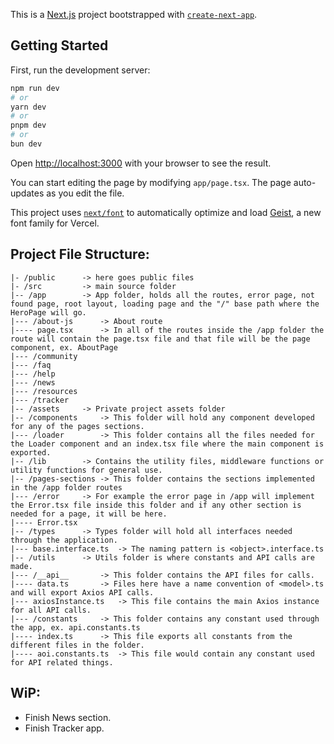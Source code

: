 This is a [Next.js](https://nextjs.org) project bootstrapped with [`create-next-app`](https://nextjs.org/docs/app/api-reference/cli/create-next-app).

## Getting Started

First, run the development server:

```bash
npm run dev
# or
yarn dev
# or
pnpm dev
# or
bun dev
```

Open [http://localhost:3000](http://localhost:3000) with your browser to see the result.

You can start editing the page by modifying `app/page.tsx`. The page auto-updates as you edit the file.

This project uses [`next/font`](https://nextjs.org/docs/app/building-your-application/optimizing/fonts) to automatically optimize and load [Geist](https://vercel.com/font), a new font family for Vercel.

## Project File Structure: 
```
|- /public 		-> here goes public files
|- /src			-> main source folder
|-- /app		-> App folder, holds all the routes, error page, not found page, root layout, loading page and the "/" base path where the HeroPage will go.
|--- /about-js		-> About route
|---- page.tsx		-> In all of the routes inside the /app folder the route will contain the page.tsx file and that file will be the page component, ex. AboutPage
|--- /community		
|--- /faq		
|--- /help		
|--- /news
|--- /resources
|--- /tracker
|-- /assets		-> Private project assets folder
|-- /components		-> This folder will hold any component developed for any of the pages sections.
|--- /loader		-> This folder contains all the files needed for the Loader component and an index.tsx file where the main component is exported.
|-- /lib		-> Contains the utility files, middleware functions or utility functions for general use.
|-- /pages-sections	-> This folder contains the sections implemented in the /app folder routes
|--- /error		-> For example the error page in /app will implement the Error.tsx file inside this folder and if any other section is needed for a page, it will be here.
|---- Error.tsx
|-- /types		-> Types folder will hold all interfaces needed through the application.
|--- base.interface.ts	-> The naming pattern is <object>.interface.ts
|-- /utils		-> Utils folder is where constants and API calls are made.
|--- /__api__		-> This folder contains the API files for calls.
|---- data.ts		-> Files here have a name convention of <model>.ts and will export Axios API calls.
|--- axiosInstance.ts	-> This file contains the main Axios instance for all API calls.
|--- /constants		-> This folder contains any constant used through the app, ex. api.constants.ts
|---- index.ts		-> This file exports all constants from the different files in the folder.
|---- aoi.constants.ts	-> This file would contain any constant used for API related things.

```

## WiP:
- Finish News section.
- Finish Tracker app.